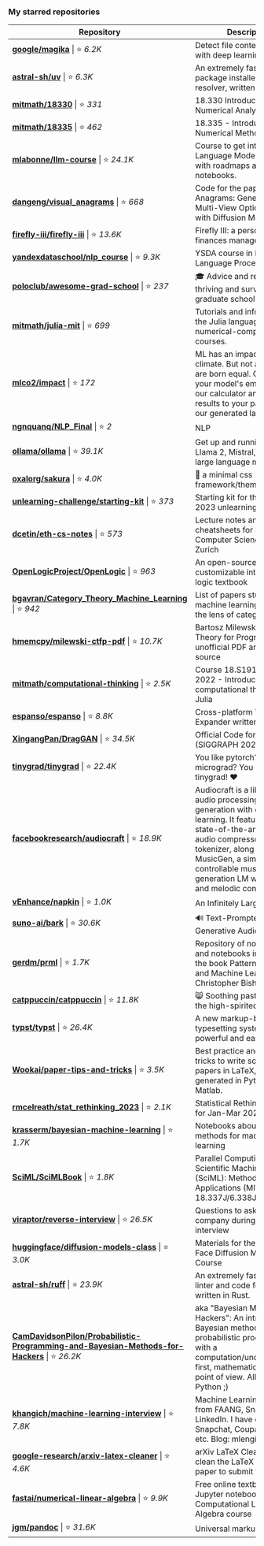 ### My starred repositories
| **Repository** | **Description** |
| -------------- | --------------- |
| **[google/magika](https://github.com/google/magika)** \| ⭐ *6.2K* | Detect file content types with deep learning
| **[astral-sh/uv](https://github.com/astral-sh/uv)** \| ⭐ *6.3K* | An extremely fast Python package installer and resolver, written in Rust.
| **[mitmath/18330](https://github.com/mitmath/18330)** \| ⭐ *331* | 18.330 Introduction to Numerical Analysis
| **[mitmath/18335](https://github.com/mitmath/18335)** \| ⭐ *462* | 18.335 - Introduction to Numerical Methods course
| **[mlabonne/llm-course](https://github.com/mlabonne/llm-course)** \| ⭐ *24.1K* | Course to get into Large Language Models (LLMs) with roadmaps and Colab notebooks.
| **[dangeng/visual_anagrams](https://github.com/dangeng/visual_anagrams)** \| ⭐ *668* | Code for the paper "Visual Anagrams: Generating Multi-View Optical Illusions with Diffusion Models"
| **[firefly-iii/firefly-iii](https://github.com/firefly-iii/firefly-iii)** \| ⭐ *13.6K* | Firefly III: a personal finances manager
| **[yandexdataschool/nlp_course](https://github.com/yandexdataschool/nlp_course)** \| ⭐ *9.3K* | YSDA course in Natural Language Processing
| **[poloclub/awesome-grad-school](https://github.com/poloclub/awesome-grad-school)** \| ⭐ *237* | 🎓 Advice and resources for thriving and surviving graduate school
| **[mitmath/julia-mit](https://github.com/mitmath/julia-mit)** \| ⭐ *699* | Tutorials and information on the Julia language for MIT numerical-computation courses.
| **[mlco2/impact](https://github.com/mlco2/impact)** \| ⭐ *172* | ML has an impact on the climate. But not all models are born equal. Compute your model's emissions with our calculator and add the results to your paper with our generated latex template
| **[ngnquanq/NLP_Final](https://github.com/ngnquanq/NLP_Final)** \| ⭐ *2* | NLP 
| **[ollama/ollama](https://github.com/ollama/ollama)** \| ⭐ *39.1K* | Get up and running with Llama 2, Mistral, and other large language models.
| **[oxalorg/sakura](https://github.com/oxalorg/sakura)** \| ⭐ *4.0K* | :cherry_blossom: a minimal css framework/theme.
| **[unlearning-challenge/starting-kit](https://github.com/unlearning-challenge/starting-kit)** \| ⭐ *373* | Starting kit for the NeurIPS 2023 unlearning challenge
| **[dcetin/eth-cs-notes](https://github.com/dcetin/eth-cs-notes)** \| ⭐ *573* | Lecture notes and cheatsheets for Master's in Computer Science at ETH Zurich
| **[OpenLogicProject/OpenLogic](https://github.com/OpenLogicProject/OpenLogic)** \| ⭐ *963* | An open-source, customizable intermediate logic textbook
| **[bgavran/Category_Theory_Machine_Learning](https://github.com/bgavran/Category_Theory_Machine_Learning)** \| ⭐ *942* | List of papers studying machine learning through the lens of category theory
| **[hmemcpy/milewski-ctfp-pdf](https://github.com/hmemcpy/milewski-ctfp-pdf)** \| ⭐ *10.7K* | Bartosz Milewski's 'Category Theory for Programmers' unofficial PDF and LaTeX source
| **[mitmath/computational-thinking](https://github.com/mitmath/computational-thinking)** \| ⭐ *2.5K* | Course 18.S191 at MIT, Fall 2022 - Introduction to computational thinking with Julia
| **[espanso/espanso](https://github.com/espanso/espanso)** \| ⭐ *8.8K* | Cross-platform Text Expander written in Rust
| **[XingangPan/DragGAN](https://github.com/XingangPan/DragGAN)** \| ⭐ *34.5K* | Official Code for DragGAN (SIGGRAPH 2023)
| **[tinygrad/tinygrad](https://github.com/tinygrad/tinygrad)** \| ⭐ *22.4K* | You like pytorch? You like micrograd? You love tinygrad! ❤️ 
| **[facebookresearch/audiocraft](https://github.com/facebookresearch/audiocraft)** \| ⭐ *18.9K* | Audiocraft is a library for audio processing and generation with deep learning. It features the state-of-the-art EnCodec audio compressor / tokenizer, along with MusicGen, a simple and controllable music generation LM with textual and melodic conditioning.
| **[vEnhance/napkin](https://github.com/vEnhance/napkin)** \| ⭐ *1.0K* | An Infinitely Large Napkin
| **[suno-ai/bark](https://github.com/suno-ai/bark)** \| ⭐ *30.6K* | 🔊 Text-Prompted Generative Audio Model
| **[gerdm/prml](https://github.com/gerdm/prml)** \| ⭐ *1.7K* | Repository of notes, code and notebooks in Python for the book Pattern Recognition and Machine Learning by Christopher Bishop
| **[catppuccin/catppuccin](https://github.com/catppuccin/catppuccin)** \| ⭐ *11.8K* | 😸 Soothing pastel theme for the high-spirited!
| **[typst/typst](https://github.com/typst/typst)** \| ⭐ *26.4K* | A new markup-based typesetting system that is powerful and easy to learn.
| **[Wookai/paper-tips-and-tricks](https://github.com/Wookai/paper-tips-and-tricks)** \| ⭐ *3.5K* | Best practice and tips & tricks to write scientific papers in LaTeX, with figures generated in Python or Matlab.
| **[rmcelreath/stat_rethinking_2023](https://github.com/rmcelreath/stat_rethinking_2023)** \| ⭐ *2.1K* | Statistical Rethinking Course for Jan-Mar 2023
| **[krasserm/bayesian-machine-learning](https://github.com/krasserm/bayesian-machine-learning)** \| ⭐ *1.7K* | Notebooks about Bayesian methods for machine learning
| **[SciML/SciMLBook](https://github.com/SciML/SciMLBook)** \| ⭐ *1.8K* | Parallel Computing and Scientific Machine Learning (SciML): Methods and Applications (MIT 18.337J/6.338J)
| **[viraptor/reverse-interview](https://github.com/viraptor/reverse-interview)** \| ⭐ *26.5K* | Questions to ask the company during your interview
| **[huggingface/diffusion-models-class](https://github.com/huggingface/diffusion-models-class)** \| ⭐ *3.0K* | Materials for the Hugging Face Diffusion Models Course
| **[astral-sh/ruff](https://github.com/astral-sh/ruff)** \| ⭐ *23.9K* | An extremely fast Python linter and code formatter, written in Rust.
| **[CamDavidsonPilon/Probabilistic-Programming-and-Bayesian-Methods-for-Hackers](https://github.com/CamDavidsonPilon/Probabilistic-Programming-and-Bayesian-Methods-for-Hackers)** \| ⭐ *26.2K* | aka "Bayesian Methods for Hackers": An introduction to Bayesian methods + probabilistic programming with a computation/understanding-first, mathematics-second point of view. All in pure Python ;)  
| **[khangich/machine-learning-interview](https://github.com/khangich/machine-learning-interview)** \| ⭐ *7.8K* | Machine Learning Interviews from FAANG, Snapchat, LinkedIn. I have offers from Snapchat, Coupang, Stitchfix etc. Blog: mlengineer.io.
| **[google-research/arxiv-latex-cleaner](https://github.com/google-research/arxiv-latex-cleaner)** \| ⭐ *4.6K* | arXiv LaTeX Cleaner: Easily clean the LaTeX code of your paper to submit to arXiv
| **[fastai/numerical-linear-algebra](https://github.com/fastai/numerical-linear-algebra)** \| ⭐ *9.9K* | Free online textbook of Jupyter notebooks for fast.ai Computational Linear Algebra course
| **[jgm/pandoc](https://github.com/jgm/pandoc)** \| ⭐ *31.6K* | Universal markup converter
